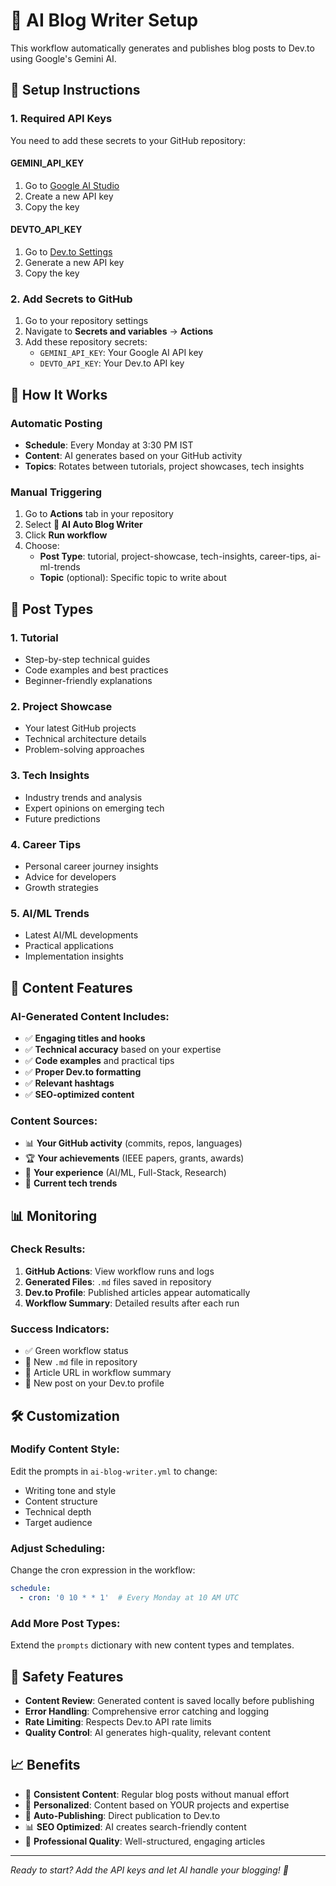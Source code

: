 # 🤖 AI Blog Writer Setup

This workflow automatically generates and publishes blog posts to Dev.to using Google's Gemini AI.

## 🔧 Setup Instructions

### 1. Required API Keys

You need to add these secrets to your GitHub repository:

#### **GEMINI_API_KEY**
1. Go to [Google AI Studio](https://makersuite.google.com/app/apikey)
2. Create a new API key
3. Copy the key

#### **DEVTO_API_KEY**
1. Go to [Dev.to Settings](https://dev.to/settings/extensions)
2. Generate a new API key
3. Copy the key

### 2. Add Secrets to GitHub

1. Go to your repository settings
2. Navigate to **Secrets and variables** → **Actions**
3. Add these repository secrets:
   - `GEMINI_API_KEY`: Your Google AI API key
   - `DEVTO_API_KEY`: Your Dev.to API key

## 🎯 How It Works

### Automatic Posting
- **Schedule**: Every Monday at 3:30 PM IST
- **Content**: AI generates based on your GitHub activity
- **Topics**: Rotates between tutorials, project showcases, tech insights

### Manual Triggering
1. Go to **Actions** tab in your repository
2. Select **🤖 AI Auto Blog Writer**
3. Click **Run workflow**
4. Choose:
   - **Post Type**: tutorial, project-showcase, tech-insights, career-tips, ai-ml-trends
   - **Topic** (optional): Specific topic to write about

## 📝 Post Types

### 1. **Tutorial** 
- Step-by-step technical guides
- Code examples and best practices
- Beginner-friendly explanations

### 2. **Project Showcase**
- Your latest GitHub projects
- Technical architecture details
- Problem-solving approaches

### 3. **Tech Insights**
- Industry trends and analysis
- Expert opinions on emerging tech
- Future predictions

### 4. **Career Tips**
- Personal career journey insights
- Advice for developers
- Growth strategies

### 5. **AI/ML Trends**
- Latest AI/ML developments
- Practical applications
- Implementation insights

## 🎨 Content Features

### AI-Generated Content Includes:
- ✅ **Engaging titles and hooks**
- ✅ **Technical accuracy** based on your expertise
- ✅ **Code examples** and practical tips
- ✅ **Proper Dev.to formatting**
- ✅ **Relevant hashtags**
- ✅ **SEO-optimized content**

### Content Sources:
- 📊 **Your GitHub activity** (commits, repos, languages)
- 🏆 **Your achievements** (IEEE papers, grants, awards)
- 💼 **Your experience** (AI/ML, Full-Stack, Research)
- 🎯 **Current tech trends**

## 📊 Monitoring

### Check Results:
1. **GitHub Actions**: View workflow runs and logs
2. **Generated Files**: `.md` files saved in repository
3. **Dev.to Profile**: Published articles appear automatically
4. **Workflow Summary**: Detailed results after each run

### Success Indicators:
- ✅ Green workflow status
- 📝 New `.md` file in repository
- 🔗 Article URL in workflow summary
- 📱 New post on your Dev.to profile

## 🛠️ Customization

### Modify Content Style:
Edit the prompts in `ai-blog-writer.yml` to change:
- Writing tone and style
- Content structure
- Technical depth
- Target audience

### Adjust Scheduling:
Change the cron expression in the workflow:
```yaml
schedule:
  - cron: '0 10 * * 1'  # Every Monday at 10 AM UTC
```

### Add More Post Types:
Extend the `prompts` dictionary with new content types and templates.

## 🚨 Safety Features

- **Content Review**: Generated content is saved locally before publishing
- **Error Handling**: Comprehensive error catching and logging
- **Rate Limiting**: Respects Dev.to API rate limits
- **Quality Control**: AI generates high-quality, relevant content

## 📈 Benefits

- 🤖 **Consistent Content**: Regular blog posts without manual effort
- 🎯 **Personalized**: Content based on YOUR projects and expertise
- 📱 **Auto-Publishing**: Direct publication to Dev.to
- 📊 **SEO Optimized**: AI creates search-friendly content
- 🎨 **Professional Quality**: Well-structured, engaging articles

---

*Ready to start? Add the API keys and let AI handle your blogging! 🚀*
